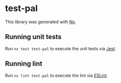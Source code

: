 # test-pal

This library was generated with [Nx](https://nx.dev).


## Running unit tests

Run `nx test test-pal` to execute the unit tests via [Jest](https://jestjs.io).


## Running lint

Run `nx lint test-pal` to execute the lint via [ESLint](https://eslint.org/).

